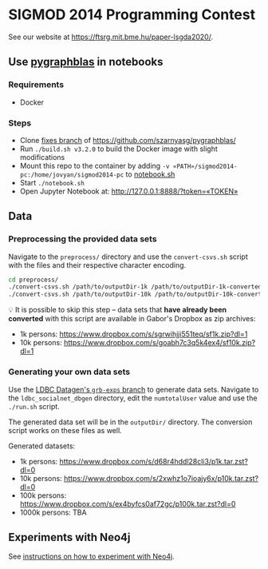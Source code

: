 # SIGMOD 2014 Programming Contest

See our website at <https://ftsrg.mit.bme.hu/paper-lsgda2020/>.

## Use [pygraphblas](https://github.com/michelp/pygraphblas) in notebooks

### Requirements
- Docker

### Steps
- Clone [fixes branch](https://github.com/szarnyasg/pygraphblas/tree/fixes) of https://github.com/szarnyasg/pygraphblas/
- Run `./build.sh v3.2.0` to build the Docker image with slight modifications
- Mount this repo to the container by adding `-v «PATH»/sigmod2014-pc:/home/jovyan/sigmod2014-pc` to [notebook.sh](https://github.com/szarnyasg/pygraphblas/blob/fixes/notebook.sh)
- Start `./notebook.sh`
- Open Jupyter Notebook at: http://127.0.0.1:8888/?token=«TOKEN»

## Data

### Preprocessing the provided data sets

Navigate to the `preprocess/` directory and use the `convert-csvs.sh` script with the files and their respective character encoding.

```bash
cd preprocess/
./convert-csvs.sh /path/to/outputDir-1k /path/to/outputDir-1k-converted macintosh
./convert-csvs.sh /path/to/outputDir-10k /path/to/outputDir-10k-converted
```

:bulb: It is possible to skip this step – data sets that **have already been converted** with this script are available in Gabor's Dropbox as zip archives:

* 1k persons: <https://www.dropbox.com/s/sgrwihjji551teq/sf1k.zip?dl=1>
* 10k persons: <https://www.dropbox.com/s/goabh7c3q5k4ex4/sf10k.zip?dl=1>

### Generating your own data sets

Use the [LDBC Datagen's `grb-exps` branch](https://github.com/ldbc/ldbc_snb_datagen/tree/grb-exps) to generate data sets. Navigate to the `ldbc_socialnet_dbgen` directory, edit the `numtotalUser` value and use the `./run.sh` script.

The generated data set will be in the `outputDir/` directory. The conversion script works on these files as well.

Generated datasets:

* 1k persons: <https://www.dropbox.com/s/d68r4hddl28cli3/p1k.tar.zst?dl=0>
* 10k persons: <https://www.dropbox.com/s/2xwhz1o7ioajy6x/p10k.tar.zst?dl=0>
* 100k persons: <https://www.dropbox.com/s/ex4byfcs0af72gc/p100k.tar.zst?dl=0>
* 1000k persons: TBA

## Experiments with Neo4j

See [instructions on how to experiment with Neo4j](neo4j.md).
